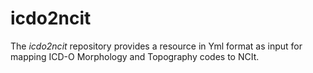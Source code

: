 # icdo2ncit

The _icdo2ncit_ repository provides a resource in Yml format as input for mapping ICD-O Morphology and Topography codes to NCIt.
